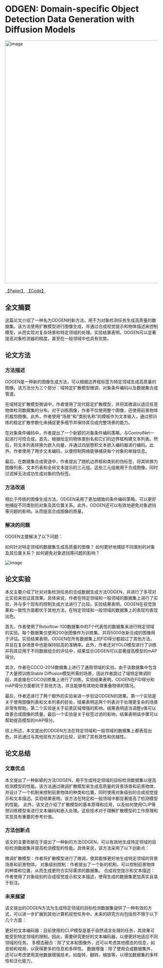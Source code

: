 # ODGEN: Domain-specific Object Detection Data Generation with Diffusion Models

<img width="798" alt="image" src="https://github.com/icey-zhang/notebook/assets/54712081/7a9ed4ad-91f6-4791-a0cb-f68a4878b2b3">

[【Paper】](http://arxiv.org/abs/2405.15199v1) [【Code】]()


## 全文摘要
这篇论文介绍了一种名为ODGEN的新方法，用于为对象检测任务生成高质量的数据集。该方法使用扩散模型进行图像生成，并通过合成视觉提示和物体描述来控制模型，从而实现对复杂场景和特定领域的处理。实验结果表明，ODGEN可以显著提高对象检测器的精度，甚至在一般领域中也具有优势。

## 论文方法
### 方法描述
ODGEN是一种新的图像生成方法，可以根据边界框标签为特定领域生成高质量的图像。该方法分为三个部分：域特定扩散模型微调、对象条件编码以及数据集合成管道。

在域特定扩散模型微调中，作者使用了现代稳定扩散模型，并将其微调以适应任意物体检测数据集的分布。对于训练图像，作者不仅使用整个图像，还使用前景物体的裁剪图像。此外，作者使用“场景”和“类别名称”的模板作为文本输入，通过预训练的稳定扩散参数化来捕捉更多细节并保持其合成完整场景的能力。

在对象条件编码中，作者提出了一个新颖的对象条件编码策略，与ControlNet一起进行可控合成。首先，根据给定的物体类别名和它们的边界框构建文本列表。然后，将文本列表转换为嵌入向量，并通过四层卷积文本嵌入编码器进行编码。此外，作者使用了两步文本编码，以便控制网络能够捕获每个对象的单独信息。

最后，在数据集合成管道中，作者提出了随机边界框和类别的伪标签，将其转换为图像列表、文本列表和全局文本提示的三元组。这些三元组被用于合成图像，同时过滤掉无法成功生成对象的伪标签。

### 方法改进
相比于传统的图像生成方法，ODGEN采用了更加细致的条件编码策略，可以更好地捕捉不同类别的对象及其位置关系。此外，ODGEN还可以有效地避免对象遮挡等问题的影响，从而提高合成图像的质量。

### 解决的问题
ODGEN主要解决了以下问题：

如何针对特定领域的数据集生成高质量的图像？
如何更好地捕捉不同类别的对象及其位置关系？
如何避免对象遮挡等问题的影响？

![image](https://github.com/icey-zhang/notebook/assets/54712081/3b76a56e-d8c7-4b52-b6fe-454a71c6619d)


## 论文实验
本文主要介绍了针对对象检测任务的合成数据生成方法ODGEN，并进行了多项对比实验来验证其效果。具体来说，作者在特定领域和一般领域的数据集上进行了实验，并与多个现有的控制生成方法进行了比较。实验结果表明，ODGEN在视觉效果和一致性方面都优于其他方法，在特定领域和一般领域的数据集上的表现均表现出色。

首先，作者使用了Roboflow-100数据集中的7个代表性的数据集来进行特定领域的实验。每个数据集仅使用200张图像作为训练集，并将5000张新合成的图像用于评估。实验结果表明，ODGEN在所有数据集上的FID得分都超过了其他方法，并且在复杂场景中也能保持较高的准确率。此外，作者还对YOLO模型进行了训练并将其应用于不同数据组合的评估中，结果显示ODGEN可以显著提高模型的mAP得分。

其次，作者在COCO-2014数据集上进行了通用领域的实验。由于该数据集中包含了大量预训练Stable Diffusion模型所需的场景，因此作者跳过了域特定微调阶段，并直接在COCO训练集上进行了训练。实验结果表明，ODGEN在FID得分和mAP得分方面都优于其他方法，并且能够有效地处理重叠物体的情况。

最后，作者还进行了两个额外的实验来进一步验证ODGEN的效果。第一个实验是关于使用图像列表和文本列表的好处，结果表明这两个列表对于处理更复杂的场景非常有帮助。第二个实验是关于前景区域增强的影响，结果表明适当调整γ值可以改善合成图像的质量。最后一个实验是关于标签过滤的影响，结果表明该步骤可以帮助提高模型的mAP得分。

综上所述，本文提出的ODGEN方法在特定领域和一般领域的数据集上都表现出色，并且通过与其他现有方法的比较，证明了其有效性和优越性。

## 论文总结
### 文章优点
本文提出了一种新颖的方法ODGEN，用于生成特定领域的目标检测数据集以提高检测模型的性能。该方法通过微调扩散模型来生成高质量的背景场景和前景物体，并设计了一个机制来控制前景物体的种类和位置，同时使用对象级别的合成视觉提示和文本描述。实验结果表明，该方法在特定和一般领域中都显著提高了检测模型的性能。 此外，该文还介绍了扩散模型的基本原理和应用，以及如何使用CLIP等预训练模型来进行文本编码和嵌入处理。这些技术对于理解扩散模型的工作原理和实现具有重要的参考价值。

### 方法创新点
该文的主要贡献在于提出了一种新的方法ODGEN，可以有效地生成特定领域的目标检测数据集并提高检测模型的性能。具体来说，该方法采用了以下创新点：

微调扩散模型：作者将扩散模型进行了微调，使其能够更好地生成特定领域的背景场景和前景物体。
对象级别控制：作者提出了一个新的机制，可以控制前景物体的种类和位置，从而生成更符合实际需求的数据集。
合成视觉提示和文本描述：作者使用了对象级别的合成视觉提示和文本描述，使得生成的数据集更加真实且易于标注。
### 未来展望
该文提出的ODGEN方法为生成特定领域的目标检测数据集提供了一种有效的方式，可以进一步扩展到其他计算机视觉任务中。未来的研究方向包括但不限于以下几个方面：

更好的文本编码器：目前使用的CLIP模型是基于自然语言处理的任务，其效果可能受到特定领域的限制。因此，需要研究更好的文本编码器，以便更好地适应不同领域的任务。
多模态融合：除了文本和图像外，还可以考虑其他模态的信息，如音频和视频，以获得更多的信息和多样性。
数据增强：除了使用合成数据集外，还可以考虑使用其他数据增强技术，如旋转、翻转、缩放等，以增加数据集的多样性和泛化能力。
